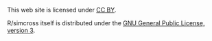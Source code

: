 This web site is licensed under
[CC BY](http://creativecommons.org/licenses/by/3.0/).

R/simcross itself is distributed under the
[GNU General Public License, version 3](http://www.r-project.org/Licenses/GPL-3).
